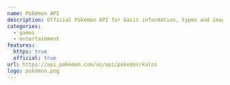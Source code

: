 ```yaml
---
name: Pokémon API
description: Official Pokémon API for basic information, types and images!
categories:
  - games
  - entertainment
features:
  https: true
  official: true
url: https://api.pokemon.com/us/api/pokedex/kalos
logo: pokemon.png
---
```


